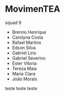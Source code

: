 # MovimenTEA
squad 9 
- Brenno Henrique
- Carolyna Costa
- Rafael Martins
- Edson Silva
- Gabriel Lins
- Gabriel Severino
- Ester Vitoria
- Tereza Maia
- Maria Clara
- João Morais


teste teste
teste
